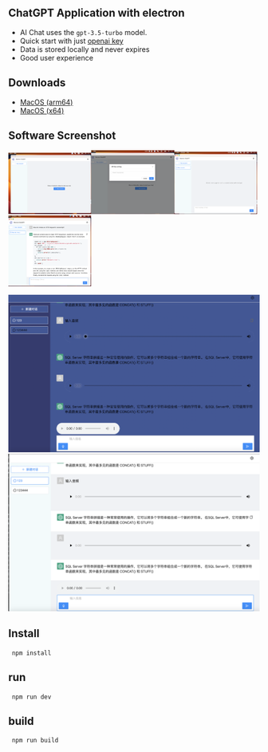 ## ChatGPT Application with electron

- AI Chat uses the `gpt-3.5-turbo` model.
- Quick start with just [openai key](https://platform.openai.com/account/api-keys)
- Data is stored locally and never expires
- Good user experience

## Downloads

- [MacOS (arm64)](https://github.com/htank-wang/electron_chatgpt/releases/download/v1.0.0/electron_chatgpt_arm64_1.0.0.dmg)
- [MacOS (x64)](https://github.com/htank-wang/electron_chatgpt/releases/download/v1.0.0/electron_chatgpt_x64_1.0.0.dmg)

## Software Screenshot

<div align=left>
<img src="./screenshots/1.png" width="33%" /><img src="./screenshots/2.png" width="33%" /><img src="./screenshots/3.png" width="33%" />
</div>

<div align=left>
<img src="./screenshots/4.png" width="33%" />
</div>

![](2023-08-20-12-46-20.png)
![](2023-08-20-12-44-59.png)

## Install

```
 npm install
```

## run

```
 npm run dev
```

## build

```
 npm run build
```
